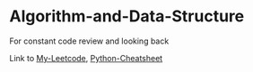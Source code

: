 # Algorithm-and-Data-Structure

For constant code review and looking back

Link to [My-Leetcode](https://github.com/Jason017/My-Leetcode), [Python-Cheatsheet](https://github.com/Jason017/Python-Cheatsheet)

